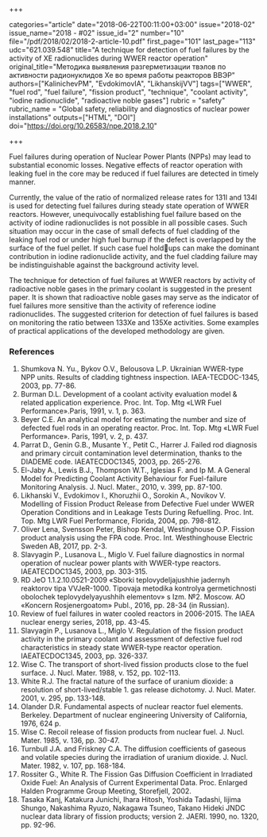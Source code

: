 +++

categories="article"
date="2018-06-22T00:11:00+03:00"
issue="2018-02"
issue_name="2018 - #02"
issue_id="2"
number="10"
file="/pdf/2018/02/2018-2-article-10.pdf"
first_page="101"
last_page="113"
udc="621.039.548"
title="A technique for detection of fuel failures by the activity of XE radionuclides during WWER reactor operation"
original_title="Методика выявления разгерметизации твэлов по активности радионуклидов Xe во время работы реакторов ВВЭР"
authors=["KalinichevPM", "EvdokimovIA", "LikhanskijVV"]
tags=["WWER", "fuel rod", "fuel failure", "fission product", "technique", "coolant activity", "iodine radionuclide", "radioactive noble gases"]
rubric = "safety"
rubric_name = "Global safety, reliability and diagnostics of nuclear power installations"
outputs=["HTML", "DOI"]
doi="https://doi.org/10.26583/npe.2018.2.10"

+++

Fuel failures during operation of Nuclear Power Plants (NPPs) may lead to
substantial economic losses. Negative effects of reactor operation with leaking fuel
in the core may be reduced if fuel failures are detected in timely manner.

Currently, the value of the ratio of normalized release rates for 131I and 134I is
used for detecting fuel failures during steady state operation of WWER reactors.
However, unequivocally establishing fuel failure based on the activity of iodine
radionuclides is not possible in all possible cases. Such situation may occur in the
case of small defects of fuel cladding of the leaking fuel rod or under high fuel
burnup if the defect is overlapped by the surface of the fuel pellet. If such case
fuel holdups can make the dominant contribution in iodine radionuclide activity,
and the fuel cladding failure may be indistinguishable against the background
activity level.

The technique for detection of fuel failures at WWER reactors by activity of
radioactive noble gases in the primary coolant is suggested in the present paper.
It is shown that radioactive noble gases may serve as the indicator of fuel failures
more sensitive than the activity of reference iodine radionuclides. The suggested
criterion for detection of fuel failures is based on monitoring the ratio between
133Xe and 135Xe activities. Some examples of practical applications of the developed
methodology are given.

### References

1. Shumkova N. Yu., Bykov O.V., Belousova L.P. Ukrainian WWER-type NPP units. Results of cladding tightness inspection. IAEA-TECDOC-1345, 2003, pp. 77-86.
2. Burman D.L. Development of a coolant activity evaluation model & related application experience. Proc. Int. Top. Mtg «LWR Fuel Performance».Paris, 1991, v. 1, p. 363.
3. Beyer C.E. An analytical model for estimating the number and size of defected fuel rods in an operating reactor. Proc. Int. Top. Mtg «LWR Fuel Performance». Paris, 1991, v. 2, p. 437.
4. Parrat D., Genin G.B., Musante Y., Petit C., Harrer J. Failed rod diagnosis and primary circuit contamination level determination, thanks to the DIADEME code. IAEATECDOC1345, 2003, pp. 265-276.
5. El-Jaby A., Lewis B.J., Thompson W.T., Iglesias F. and Ip M. A General Model for Predicting Coolant Activity Behaviour for Fuel-failure Monitoring Analysis. J. Nucl. Mater., 2010, v. 399, pp. 87-100.
6. Likhanski V., Evdokimov I., Khoruzhii O., Sorokin A., Novikov V. Modelling of Fission Product Release from Defective Fuel under WWER Operation Conditions and in Leakage Tests During Refuelling. Proc. Int. Top. Mtg LWR Fuel Performance, Florida, 2004, pp. 798-812.
7. Oliver Lena, Svensson Peter, Bishop Kendal, Westinghouse O.P. Fission product analysis using the FPA code. Proc. Int. Westhinghouse Electric Sweden AB, 2017, pp. 2-3.
8. Slavyagin P., Lusanova L., Miglo V. Fuel failure diagnostics in normal operation of nuclear power plants with WWER-type reactors. IAEATECDOC1345, 2003, pp. 303-315.
9. RD JeO 1.1.2.10.0521-2009 «Sborki teplovydeljajushhie jadernyh reaktorov tipa VVJeR-1000. Tipovaja metodika kontrolya germetichnosti obolochek teplovydelyayushhih elementov» s Izm. №2. Moscow. AO «Koncern Rosjenergoatom» Publ., 2016, pp. 28-34 (in Russian).
10. Review of fuel failures in water cooled reactors in 2006-2015. The IAEA nuclear energy series, 2018, pp. 43-45.
11. Slavyagin P., Lusanova L., Miglo V. Regulation of the fission product activity in the primary coolant and assessment of defective fuel rod characteristics in steady state WWER-type reactor operation. IAEATECDOC1345, 2003, pp. 326-337.
12. Wise C. The transport of short-lived fission products close to the fuel surface. J. Nucl. Mater. 1988, v. 152, pp. 102-113.
13. White R.J. The fractal nature of the surface of uranium dioxide: a resolution of short-lived/stable 1. gas release dichotomy. J. Nucl. Mater. 2001, v. 295, pp. 133-148.
14. Olander D.R. Fundamental aspects of nuclear reactor fuel elements. Berkeley. Department of nuclear engineering University of California, 1976, 624 p.
15. Wise C. Recoil release of fission products from nuclear fuel. J. Nucl. Mater. 1985, v. 136, pp. 30-47.
16. Turnbull J.A. and Friskney C.A. The diffusion coefficients of gaseous and volatile species during the irradiation of uranium dioxide. J. Nucl. Mater. 1982, v. 107, pp. 168-184.
17. Rossiter G., White R. The Fission Gas Diffusion Coefficient in Irradiated Oxide Fuel: An Analysis of Current Experimental Data. Proc. Enlarged Halden Programme Group Meeting, Storefjell, 2002.
18. Tasaka Kanj, Katakura Junichi, Ihara Hitosh, Yoshida Tadashi, Iijima Shungo, Nakashima Ryuzo, Nakagawa Tsuneo, Takano Hideki JNDC nuclear data library of fission products; version 2. JAERI. 1990, no. 1320, pp. 92-96.